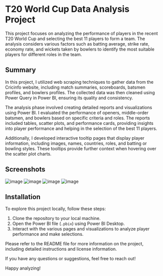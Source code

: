# T20 World Cup Data Analysis Project

This project focuses on analyzing the performance of players in the recent T20 World Cup and selecting the best 11 players to form a team. The analysis considers various factors such as batting average, strike rate, economy rate, and wickets taken by bowlers to identify the most suitable players for different roles in the team.

## Summary

In this project, I utilized web scraping techniques to gather data from the Cricinfo website, including match summaries, scoreboards, batsmen profiles, and bowlers profiles. The collected data was then cleaned using Power Query in Power BI, ensuring its quality and consistency.

The analysis phase involved creating detailed reports and visualizations using Power BI. I evaluated the performance of openers, middle-order batsmen, and bowlers based on specific criteria and roles. The reports included tables, scatter plots, and performance cards, providing insights into player performance and helping in the selection of the best 11 players.

Additionally, I developed interactive tooltip pages that display player information, including images, names, countries, roles, and batting or bowling styles. These tooltips provide further context when hovering over the scatter plot charts.
## Screenshots
![image](https://github.com/kameshrsk/Data-Analysis/assets/56502839/0dca5e3f-7a89-4eb2-afdf-a934a0cc3216)
![image](https://github.com/kameshrsk/Data-Analysis/assets/56502839/b1ca556c-4ddd-4d80-b146-0d7e07dd374f)
![image](https://github.com/kameshrsk/Data-Analysis/assets/56502839/82e1f1e8-2e13-447e-b692-111dfeb4c7c3)
![image](https://github.com/kameshrsk/Data-Analysis/assets/56502839/8f432708-3040-4199-b8e1-05c432d16a65)


## Installation

To explore this project locally, follow these steps:

1. Clone the repository to your local machine.
2. Open the Power BI file (`.pbix`) using Power BI Desktop.
3. Interact with the various pages and visualizations to analyze player performance and make selections.

Please refer to the README file for more information on the project, including detailed instructions and license information.

If you have any questions or suggestions, feel free to reach out!

Happy analyzing!
